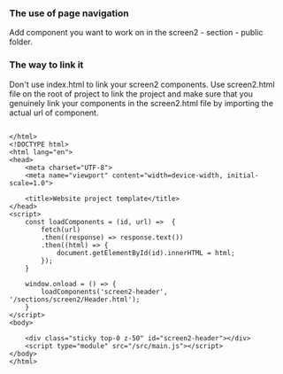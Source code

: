 ### The use of page navigation

Add component you want to work on in the screen2 - section - public folder.

### The way to link it

Don't use index.html to link your screen2 components. Use screen2.html file on the root of project to link the project and make sure that you genuinely link your components in the screen2.html file by importing the actual url of component.

```

</html>
<!DOCTYPE html>
<html lang="en">
<head>
    <meta charset="UTF-8">
    <meta name="viewport" content="width=device-width, initial-scale=1.0">

    <title>Website project template</title>
</head>
<script>
    const loadComponents = (id, url) =>  {
        fetch(url)
        .then((response) => response.text())
        .then((html) => {
            document.getElementById(id).innerHTML = html;
        });
    }

    window.onload = () => {
        loadComponents('screen2-header', '/sections/screen2/Header.html');
    }
</script>
<body>

    <div class="sticky top-0 z-50" id="screen2-header"></div>
    <script type="module" src="/src/main.js"></script>
</body>
</html>

```
